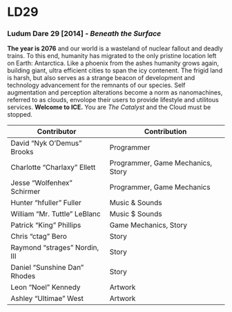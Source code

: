 LD29
====

### Ludum Dare 29 [2014] - *Beneath the Surface*

**The year is 2076** and our world is a wasteland of
nuclear fallout and deadly trains. To this end, humanity 
has migrated to the only pristine location left on 
Earth: Antarctica. Like a phoenix from the ashes humanity
 grows again, building giant, ultra efficient cities to 
span the icy contenent. The frigid land is harsh, but 
also serves as a strange beacon of development and 
technology advancement for the remnants of our species.
Self augmentation and perception alterations become a 
norm as nanomachines, referred to as clouds, envolope 
their users to provide lifestyle and utilitous services.
**Welcome to ICE.** 
You are *The Catalyst* and the Cloud must be stopped.


| Contributor | Contribution |
|-------------|--------------|
| David “Nyk O’Demus” Brooks | Programmer |
| Charlotte “Charlaxy” Ellett | Programmer, Game Mechanics, Story |
| Jesse “Wolfenhex” Schirmer | Programmer, Game Mechanics |
| Hunter “hfuller” Fuller | Music & Sounds |
| William “Mr. Tuttle” LeBlanc | Music $ Sounds |
| Patrick “King” Phillips | Game Mechanics, Story |
| Chris “ctag” Bero | Story |
| Raymond “strages” Nordin, III | Story |
| Daniel “Sunshine Dan” Rhodes | Story |
| Leon “Noel” Kennedy | Artwork |
| Ashley “Ultimae” West | Artwork |

